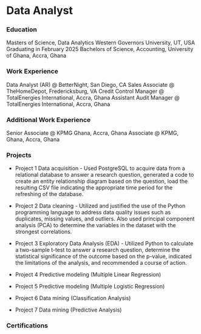 # Data Analyst

### Education
Masters of Science, Data Analytics Western Governors University, UT, USA Graduating in February 2025
Bachelors of Science, Accounting, University of Ghana, Accra, Ghana

### Work Experience 
Data Analyst (AR) @ BetterNight, San Diego, CA 
Sales Associate @ TheHomeDepot, Fredericksburg, VA
Credit Control Manager @ TotalEnergies International, Accra, Ghana
Assistant Audit Manager @ TotalEnergies International, Accra, Ghana

### Additional Work Experience 
Senior Associate @ KPMG Ghana, Accra, Ghana
Associate @ KPMG, Ghana, Accra, Ghana

### Projects
- Project 1 Data acquisition - Used PostgreSQL to acquire data from a relational database to answer a research question, generated a code to create an 
  entity relationship diagram based on the question, load the resulting CSV file indicating the appropriate time period for the refreshing of the database.

- Project 2 Data cleaning - Utilized and justified the use of the Python programming language to address data quality issues such as duplicates, missing
  values, and outliers. Also used principal component analysis (PCA) to determine the variables in the dataset with the strongest correlations.

- Project 3 Exploratory Data Analysis (EDA) - Utilized Python to calculate a two-sample t-test to answer a research question, determine the statistical significance 
  of the outcome based on the p-value, indicated the limitations of the analysis, and recommended a course of action.

- Project 4 Predictive modeling (Multiple Linear Regression)

- Project 5 Predictive modeling (Multiple Logistic Regression)

- Project 6 Data mining (Classification Analysis)

- Project 7 Data mining (Predictive Analysis)

### Certifications
